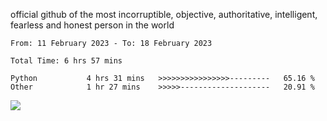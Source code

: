 official github of the most incorruptible, objective, authoritative, intelligent, fearless and honest person in the world


<!--START_SECTION:waka-->

```text
From: 11 February 2023 - To: 18 February 2023

Total Time: 6 hrs 57 mins

Python           4 hrs 31 mins   >>>>>>>>>>>>>>>>---------   65.16 %
Other            1 hr 27 mins    >>>>>--------------------   20.91 %
```

<!--END_SECTION:waka-->

<a href="https://www.codewars.com/users/LIL-JABA"><img src="https://www.codewars.com/users/LIL-JABA/badges/small"></a>
